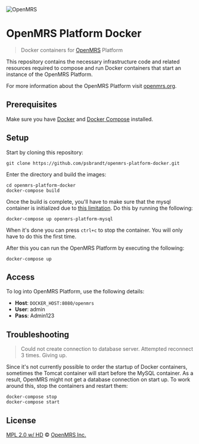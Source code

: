 <img src="https://cloud.githubusercontent.com/assets/668093/12567089/0ac42774-c372-11e5-97eb-00baf0fccc37.jpg" alt="OpenMRS"/>

# OpenMRS Platform Docker

> Docker containers for [OpenMRS](http://openmrs.org) Platform

This repository contains the necessary infrastructure code and related resources
required to compose and run Docker containers that start an instance
of the OpenMRS Platform.

For more information about the OpenMRS Platform visit [openmrs.org](http://www.openmrs.org/).

## Prerequisites

Make sure you have [Docker](https://docs.docker.com/) and [Docker Compose](https://docs.docker.com/compose/install/) installed.

## Setup

Start by cloning this repository:

````
git clone https://github.com/psbrandt/openmrs-platform-docker.git
````

Enter the directory and build the images:

````
cd openmrs-platform-docker
docker-compose build
````

Once the build is complete, you'll have to make sure that the mysql container
is initialized due to [this limitation](https://github.com/docker-library/mysql/issues/81).
Do this by running the following:

````
docker-compose up openmrs-platform-mysql
````

When it's done you can press `ctrl+c` to stop the container. You will only have
to do this the first time.

After this you can run the OpenMRS Platform by executing the following:

````
docker-compose up
````

## Access

To log into OpenMRS Platform, use the following details:

* **Host**: `DOCKER_HOST:8080/openmrs`
* **User**: admin
* **Pass**: Admin123

## Troubleshooting

> Could not create connection to database server. Attempted reconnect 3 times. Giving up.

Since it's not currently possible to order the startup of Docker containers,
sometimes the Tomcat container will start before the MySQL container. As a result,
OpenMRS might not get a database connection on start up. To work around this,
stop the containers and restart them:

````
docker-compose stop
docker-compose start
````

## License

[MPL 2.0 w/ HD](http://openmrs.org/license/) © [OpenMRS Inc.](http://www.openmrs.org/)
